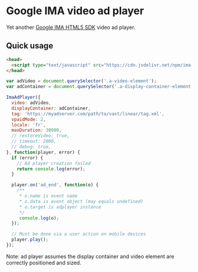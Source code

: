# Google IMA video ad player

Yet another [Google IMA HTML5 SDK](https://developers.google.com/interactive-media-ads/docs/sdks/html5/quickstart) video ad player.

## Quick usage

```html
<head>
  <script type="text/javascript" src="https://cdn.jsdelivr.net/npm/ima-ad-player@latest/dist/ima-ad-player.min.js"></script>
</head>
```

```javascript
var adVideo = document.querySelector('.a-video-element');
var adContainer = document.querySelector('.a-display-container-element');

ImaAdPlayer({
  video: adVideo,
  displayContainer: adContainer,
  tag: 'https://myadserver.com/path/to/vast/linear/tag.xml',
  vpaidMode: 2,
  locale: 'fr',
  maxDuration: 30000,
  // restoreVideo: true,
  // timeout: 2000,
  // debug: true,
}, function(player, error) {
  if (error) {
    // Ad player creation failed
    return console.log(error);
  }

  player.on('ad_end', function(o) {
    /**
     * o.name is event name
     * o.data is event object (may equals undefined)
     * o.target is adplayer instance
     */
     console.log(o);
  });

  // Must be done via a user action on mobile devices
  player.play();
});
```

Note: ad player assumes the display container and video element are correctly positioned and sized.
